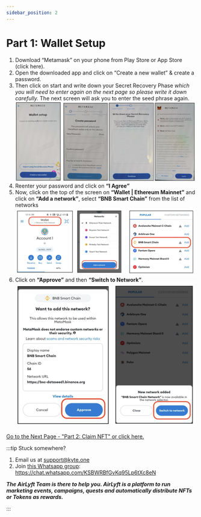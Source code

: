 ```yaml
---
sidebar_position: 2
---
```


# Part 1: Wallet Setup
1. Download “Metamask” on your phone from Play Store or App Store (click here).
2. Open the downloaded app and click on “Create a new wallet” & create a password.
3. Then click on start and write down your Secret Recovery Phase _which you will need to enter again on the next page so please write it down carefully._ The next screen will ask you to enter the seed phrase again.
![](./images/wallet.png)
4. Reenter your password and click on **“I Agree”**
5. Now, click on the top of the screen on **“Wallet | Ethereum Mainnet”** and click on **“Add a network”**, select **“BNB Smart Chain”** from the list of networks
![](./images/addnetwork.png)
6. Click on **“Approve”** and then **“Switch to Network”**. 
![](./images/switchnetwork.png)

[Go to the Next Page - "Part 2: Claim NFT" or click here.](part2)

:::tip Stuck somewhere?

1. Email us at support@kyte.one
2. Join [this Whatsapp group](https://chat.whatsapp.com/KSBWRBfGvKq95Lp6tXc8eN): https://chat.whatsapp.com/KSBWRBfGvKq95Lp6tXc8eN

**_The AirLyft Team is there to help you. AirLyft is a platform to run marketing events, campaigns, quests and automatically distribute NFTs or Tokens as rewards._**

:::